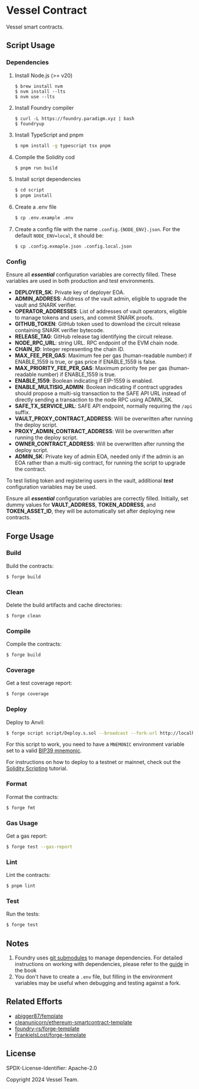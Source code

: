# Vessel Contract

Vessel smart contracts.

## Script Usage

### Dependencies

1. Install Node.js (>= v20)
   ```
   $ brew install nvm
   $ nvm install --lts
   $ nvm use --lts
   ```
2. Install Foundry compiler
   ```
   $ curl -L https://foundry.paradigm.xyz | bash
   $ foundryup
   ```
3. Install TypeScript and pnpm
   ```sh
   $ npm install -g typescript tsx pnpm
   ```
4. Compile the Solidity cod
   ```sh
   $ pnpm run build
   ```
5. Install script dependencies
   ```sh
   $ cd script
   $ pnpm install
   ```
6. Create a .env file
   ```sh
   $ cp .env.example .env
   ```
7. Create a config file with the name `.config.{NODE_ENV}.json`. For the default `NODE_ENV=local`, it should be:
   ```sh
   $ cp .config.exmaple.json .config.local.json
   ```

### Config

Ensure all **_essential_** configuration variables are correctly filled. These variables are used in both production and
test environments.

- **DEPLOYER_SK**: Private key of deployer EOA.
- **ADMIN_ADDRESS**: Address of the vault admin, eligible to upgrade the vault and SNARK verifier.
- **OPERATOR_ADDRESSES**: List of addresses of vault operators, eligible to manage tokens and users, and commit SNARK
  proofs.
- **GITHUB_TOKEN**: GitHub token used to download the circuit release containing SNARK verifier bytecode.
- **RELEASE_TAG**: GitHub release tag identifying the circuit release.
- **NODE_RPC_URL**: string URL. RPC endpoint of the EVM chain node.
- **CHAIN_ID**: Integer representing the chain ID.
- **MAX_FEE_PER_GAS**: Maximum fee per gas (human-readable number) if ENABLE_1559 is true, or gas price if ENABLE_1559
  is false.
- **MAX_PRIORITY_FEE_PER_GAS**: Maximum priority fee per gas (human-readable number) if ENABLE_1559 is true.
- **ENABLE_1559**: Boolean indicating if EIP-1559 is enabled.
- **ENABLE_MULTISIG_ADMIN**: Boolean indicating if contract upgrades should propose a multi-sig transaction to the SAFE
  API URL instead of directly sending a transaction to the node RPC using ADMIN_SK.
- **SAFE_TX_SERVICE_URL**: SAFE API endpoint, normally requiring the `/api` suffix.
- **VAULT_PROXY_CONTRACT_ADDRESS**: Will be overwritten after running the deploy script.
- **PROXY_ADMIN_CONTRACT_ADDRESS**: Will be overwritten after running the deploy script.
- **OWNER_CONTRACT_ADDRESS**: Will be overwritten after running the deploy script.
- **ADMIN_SK**: Private key of admin EOA, needed only if the admin is an EOA rather than a multi-sig contract, for
  running the script to upgrade the contract.

To test listing token and registering users in the vault, additional **_test_** configuration variables may be used.

Ensure all **_essential_** configuration variables are correctly filled. Initially, set dummy values for
**VAULT_ADDRESS**, **TOKEN_ADDRESS**, and **TOKEN_ASSET_ID**, they will be automatically set after deploying new
contracts.

## Forge Usage

### Build

Build the contracts:

```sh
$ forge build
```

### Clean

Delete the build artifacts and cache directories:

```sh
$ forge clean
```

### Compile

Compile the contracts:

```sh
$ forge build
```

### Coverage

Get a test coverage report:

```sh
$ forge coverage
```

### Deploy

Deploy to Anvil:

```sh
$ forge script script/Deploy.s.sol --broadcast --fork-url http://localhost:8545
```

For this script to work, you need to have a `MNEMONIC` environment variable set to a valid
[BIP39 mnemonic](https://iancoleman.io/bip39/).

For instructions on how to deploy to a testnet or mainnet, check out the
[Solidity Scripting](https://book.getfoundry.sh/tutorials/solidity-scripting.html) tutorial.

### Format

Format the contracts:

```sh
$ forge fmt
```

### Gas Usage

Get a gas report:

```sh
$ forge test --gas-report
```

### Lint

Lint the contracts:

```sh
$ pnpm lint
```

### Test

Run the tests:

```sh
$ forge test
```

## Notes

1. Foundry uses [git submodules](https://git-scm.com/book/en/v2/Git-Tools-Submodules) to manage dependencies. For
   detailed instructions on working with dependencies, please refer to the
   [guide](https://book.getfoundry.sh/projects/dependencies.html) in the book
2. You don't have to create a `.env` file, but filling in the environment variables may be useful when debugging and
   testing against a fork.

## Related Efforts

- [abigger87/femplate](https://github.com/abigger87/femplate)
- [cleanunicorn/ethereum-smartcontract-template](https://github.com/cleanunicorn/ethereum-smartcontract-template)
- [foundry-rs/forge-template](https://github.com/foundry-rs/forge-template)
- [FrankieIsLost/forge-template](https://github.com/FrankieIsLost/forge-template)

## License

SPDX-License-Identifier: Apache-2.0

Copyright 2024 Vessel Team.
